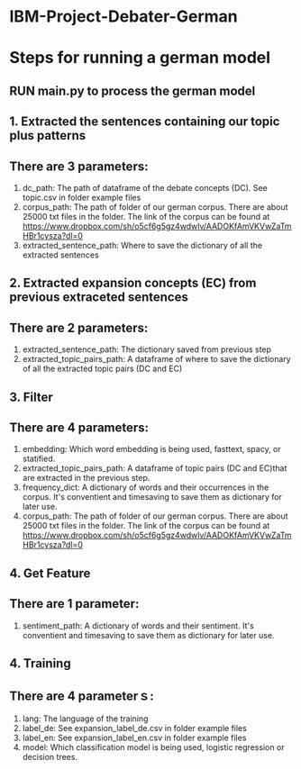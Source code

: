 # IBM-Project-Debater-German

# Steps for running a german model
RUN main.py to process the german model
---------------------------------------
## 1. Extracted the sentences containing our topic plus patterns
There are 3 parameters:
---------------------------------------
1. dc_path: The path of dataframe of the debate concepts (DC). See topic.csv in folder example files
2. corpus_path: The path of folder of our german corpus. There are about 25000 txt files in the folder. The link of the corpus can be found at https://www.dropbox.com/sh/o5cf6g5gz4wdwlv/AADOKfAmVKVwZaTmHBr1cysza?dl=0
3. extracted_sentence_path: Where to save the dictionary of all the extracted sentences
## 2. Extracted expansion concepts (EC) from previous extraceted sentences
There are 2 parameters:
---------------------------------------
1. extracted_sentence_path: The dictionary saved from previous step
2. extracted_topic_pairs_path: A dataframe of where to save the dictionary of all the extracted topic pairs (DC and EC)
## 3. Filter
There are 4 parameters:
---------------------------------------
1. embedding: Which word embedding is being used, fasttext, spacy, or statified. 
2. extracted_topic_pairs_path: A dataframe of topic pairs (DC and EC)that are extracted in the previous step.
3. frequency_dict: A dictionary of words and their occurrences in the corpus. It's conventient and timesaving to save them as dictionary for later use.
4. corpus_path: The path of folder of our german corpus. There are about 25000 txt files in the folder. The link of the corpus can be found at https://www.dropbox.com/sh/o5cf6g5gz4wdwlv/AADOKfAmVKVwZaTmHBr1cysza?dl=0
## 4. Get Feature
There are 1 parameter:
---------------------------------------
1. sentiment_path: A dictionary of words and their sentiment. It's conventient and timesaving to save them as dictionary for later use.
## 4. Training
There are 4 parameterｓ:
---------------------------------------
1. lang: The language of the training
2. label_de: See expansion_label_de.csv in folder example files
3. label_en: See expansion_label_en.csv in folder example files
4. model: Which classification model is being used, logistic regression or decision trees.


